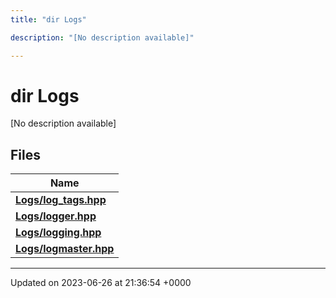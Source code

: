 ```yaml
---
title: "dir Logs"

description: "[No description available]"

---
```


# dir Logs

[No description available]

## Files

| Name           |
| -------------- |
| **[Logs/log_tags.hpp](/documentation/code/files/log__tags_8hpp/#file-logs-log-tags-hpp)**  |
| **[Logs/logger.hpp](/documentation/code/files/logger_8hpp/#file-logs-logger-hpp)**  |
| **[Logs/logging.hpp](/documentation/code/files/logging_8hpp/#file-logs-logging-hpp)**  |
| **[Logs/logmaster.hpp](/documentation/code/files/logmaster_8hpp/#file-logs-logmaster-hpp)**  |






-------------------------------

Updated on 2023-06-26 at 21:36:54 +0000
